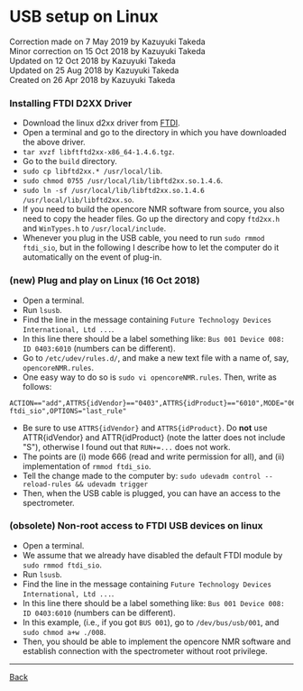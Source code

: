 # USB setup on Linux
Correction made on 7 May 2019 by Kazuyuki Takeda  
Minor correction on 15 Oct 2018 by Kazuyuki Takeda  
Updated on 12 Oct 2018 by Kazuyuki Takeda  
Updated on 25 Aug 2018 by Kazuyuki Takeda  
Created on 26 Apr 2018 by Kazuyuki Takeda

### Installing FTDI D2XX Driver
 - Download the linux d2xx driver from [FTDI](http://www.ftdichip.com/Drivers/D2XX.htm).
 - Open a terminal and go to the directory in which you have downloaded the above driver.
 - `tar xvzf libftftd2xx-x86_64-1.4.6.tgz`.
 - Go to the `build` directory.
 - `sudo cp libftd2xx.* /usr/local/lib`.
 - `sudo chmod 0755 /usr/local/lib/libftd2xx.so.1.4.6`.
 - `sudo ln -sf /usr/local/lib/libftd2xx.so.1.4.6 /usr/local/lib/libftd2xx.so`.
 - If you need to build the opencore NMR software from source, you also need to copy the header files. Go up the directory and copy `ftd2xx.h` and `WinTypes.h` to `/usr/local/include`.
 - Whenever you plug in the USB cable, you need to run `sudo rmmod ftdi_sio`, but in the following I describe how to let the computer do it automatically on the event of plug-in.

### (new) Plug and play on Linux (16 Oct 2018)
 - Open a terminal.
 - Run `lsusb`.
 - Find the line in the message containing `Future Technology Devices International, Ltd ...`.
 - In this line there should be a label something like: `Bus 001 Device 008: ID 0403:6010` (numbers can be different).
 - Go to `/etc/udev/rules.d/`, and make a new text file with a name of, say, `opencoreNMR.rules`.
 - One easy way to do so is `sudo vi opencoreNMR.rules`. Then, write as follows:
 ```
 ACTION=="add",ATTRS{idVendor}=="0403",ATTRS{idProduct}=="6010",MODE="0666",RUN+="/sbin/rmmod ftdi_sio",OPTIONS="last_rule"
 ```
 - Be sure to use `ATTRS{idVendor}` and `ATTRS{idProduct}`. Do **not** use ATTR{idVendor} and ATTR{idProduct} (note the latter does not include "S"), otherwise I found out that `RUN+=...` does not work.
 - The points are (i) mode 666 (read and write permission for all), and (ii) implementation of `rmmod ftdi_sio`.
 - Tell the change made to the computer by: `sudo udevadm control --reload-rules && udevadm trigger`
 - Then, when the USB cable is plugged, you can have an access to the spectrometer.

### (obsolete) Non-root access to FTDI USB devices on linux
 - Open a terminal.
 - We assume that we already have disabled the default FTDI module by `sudo rmmod ftdi_sio`.
 - Run `lsusb`.
 - Find the line in the message containing `Future Technology Devices International, Ltd ...`.
 - In this line there should be a label something like: `Bus 001 Device 008: ID 0403:6010` (numbers can be different).
 - In this example, (i.e., if you got `BUS 001`), go to `/dev/bus/usb/001`, and `sudo chmod a+w ./008`.
 - Then, you should be able to implement the opencore NMR software and establish connection with the spectrometer without root privilege.

- - -

[Back](../index.md)
